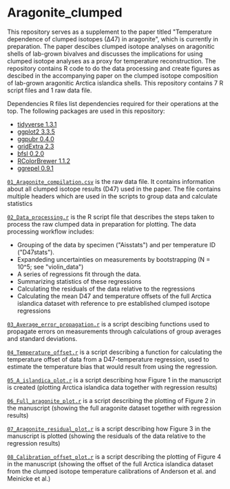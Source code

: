 # Aragonite_clumped
This repository serves as a supplement to the paper titled "Temperature dependence of clumped isotopes (∆47) in aragonite", which is currently in preparation.
The paper descibes clumped isotope analyses on aragonitic shells of lab-grown bivalves and discusses the implications for using clumped isotope analyses as a proxy for temperature reconstruction.
The repository contains R code to do the data processing and create figures as descibed in the accompanying paper on the clumped isotope composition of lab-grown aragonitic Arctica islandica shells.
This repository contains 7 R script files and 1 raw data file.

Dependencies
R files list dependencies required for their operations at the top.
The following packages are used in this repository:

- [tidyverse 1.3.1](https://www.tidyverse.org/packages/)
- [ggplot2 3.3.5](https://ggplot2.tidyverse.org/)
- [ggpubr 0.4.0](https://rpkgs.datanovia.com/ggpubr/)
- [gridExtra 2.3](https://rdrr.io/cran/gridExtra/)
- [bfsl 0.2.0](https://github.com/pasturm/bfsl)
- [RColorBrewer 1.1.2](https://www.r-graph-gallery.com/38-rcolorbrewers-palettes.html)
- [ggrepel 0.9.1](https://github.com/slowkow/ggrepel)

[`01_Aragonite_compilation.csv`](01_Aragonite_compilation.csv) is the raw data file.
It contains information about all clumped isotope results (D47) used in the paper.
The file contains multiple headers which are used in the scripts to group data and calculate statistics

[`02_Data_processing.r`](02_Data_processing.r) is the R script file that describes the steps taken to process the raw clumped data in preparation for plotting.
The data processing workflow includes:
- Grouping of the data by specimen ("Aisstats") and per temperature ID ("D47stats").
- Expandeding uncertainties on measurements by bootstrapping (N = 10^5; see "violin_data")
- A series of regressions fit through the data.
- Summarizing statistics of these regressions
- Calculating the residuals of the data relative to the regressions
- Calculating the mean D47 and temperature offsets of the full Arctica islandica dataset with reference to pre established clumped isotope regressions

[`03_Average_error_propagation.r`](03_Average_error_propagation.r) is a script descibing functions used to propagate errors on measurements through calculations of group averages and standard deviations.

[`04_Temperature_offset.r`](04_Temperature_offset.r) is a script describing a function for calculating the temperature offset of data from a D47-temperature regression, used to estimate the temperature bias that would result from using the regression.

[`05_A_islandica_plot.r`](05_A_islandica_plot.r) is a script describing how Figure 1 in the manuscript is created (plotting Arctica islandica data together with regression results)

[`06_Full_aragonite_plot.r`](06_Full_aragonite_plot.r) is a script describing the plotting of Figure 2 in the manuscript (showing the full aragonite dataset together with regression results)

[`07_Aragonite_residual_plot.r`](07_Aragonite_residual_plot.r) is a script describing how Figure 3 in the manuscript is plotted (showing the residuals of the data relative to the regression results)

[`08_Calibration_offset_plot.r`](08_Calibration_offset_plot.r) is a script describing the plotting of Figure 4 in the manuscript (showing the offset of the full Arctica islandica dataset from the clumped isotope temperature calibrations of Anderson et al. and Meinicke et al.)
